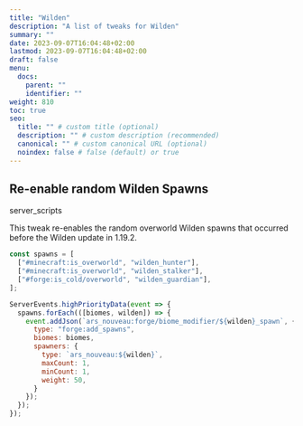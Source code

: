 ```yaml
---
title: "Wilden"
description: "A list of tweaks for Wilden"
summary: ""
date: 2023-09-07T16:04:48+02:00
lastmod: 2023-09-07T16:04:48+02:00
draft: false
menu:
  docs:
    parent: ""
    identifier: ""
weight: 810
toc: true
seo:
  title: "" # custom title (optional)
  description: "" # custom description (recommended)
  canonical: "" # custom canonical URL (optional)
  noindex: false # false (default) or true
---
```


## Re-enable random Wilden Spawns

<span class="badge text-bg-dark server-scripts">server_scripts</span>

This tweak re-enables the random overworld Wilden spawns that occurred before the Wilden update in 1.19.2.

```js
const spawns = [
  ["#minecraft:is_overworld", "wilden_hunter"],
  ["#minecraft:is_overworld", "wilden_stalker"],
  ["#forge:is_cold/overworld", "wilden_guardian"],
];

ServerEvents.highPriorityData(event => {
  spawns.forEach(([biomes, wilden]) => {
    event.addJson(`ars_nouveau:forge/biome_modifier/${wilden}_spawn`, {
      type: "forge:add_spawns",
      biomes: biomes,
      spawners: {
        type: `ars_nouveau:${wilden}`,
        maxCount: 1,
        minCount: 1,
        weight: 50,
      }
    });
  });
});
```